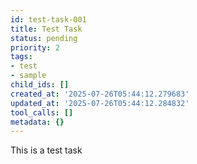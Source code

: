```yaml
---
id: test-task-001
title: Test Task
status: pending
priority: 2
tags:
- test
- sample
child_ids: []
created_at: '2025-07-26T05:44:12.279683'
updated_at: '2025-07-26T05:44:12.284832'
tool_calls: []
metadata: {}
---
```


This is a test task
